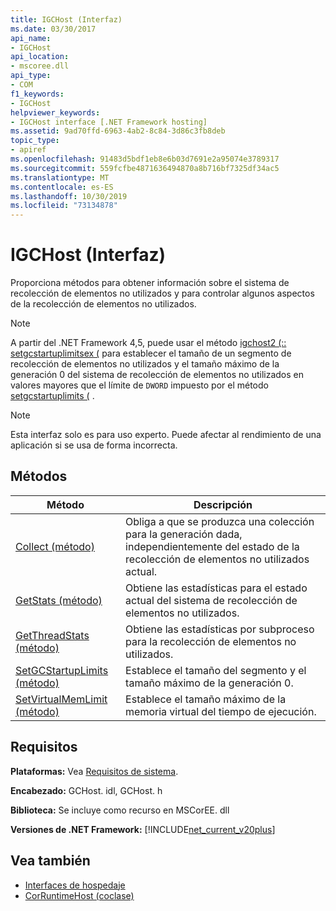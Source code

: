 ```yaml
---
title: IGCHost (Interfaz)
ms.date: 03/30/2017
api_name:
- IGCHost
api_location:
- mscoree.dll
api_type:
- COM
f1_keywords:
- IGCHost
helpviewer_keywords:
- IGCHost interface [.NET Framework hosting]
ms.assetid: 9ad70ffd-6963-4ab2-8c84-3d86c3fb8deb
topic_type:
- apiref
ms.openlocfilehash: 91483d5bdf1eb8e6b03d7691e2a95074e3789317
ms.sourcegitcommit: 559fcfbe4871636494870a8b716bf7325df34ac5
ms.translationtype: MT
ms.contentlocale: es-ES
ms.lasthandoff: 10/30/2019
ms.locfileid: "73134878"
---
```

# <a name="igchost-interface"></a>IGCHost (Interfaz)
Proporciona métodos para obtener información sobre el sistema de recolección de elementos no utilizados y para controlar algunos aspectos de la recolección de elementos no utilizados.  
  
> [!NOTE]
> A partir del .NET Framework 4,5, puede usar el método [igchost2 (:: setgcstartuplimitsex (](../../../../docs/framework/unmanaged-api/hosting/igchost2-setgcstartuplimitsex-method.md) para establecer el tamaño de un segmento de recolección de elementos no utilizados y el tamaño máximo de la generación 0 del sistema de recolección de elementos no utilizados en valores mayores que el límite de `DWORD` impuesto por el método [setgcstartuplimits (](../../../../docs/framework/unmanaged-api/hosting/igchost-setgcstartuplimits-method.md) .  
  
> [!NOTE]
> Esta interfaz solo es para uso experto. Puede afectar al rendimiento de una aplicación si se usa de forma incorrecta.  
  
## <a name="methods"></a>Métodos  
  
|Método|Descripción|  
|------------|-----------------|  
|[Collect (método)](../../../../docs/framework/unmanaged-api/hosting/igchost-collect-method.md)|Obliga a que se produzca una colección para la generación dada, independientemente del estado de la recolección de elementos no utilizados actual.|  
|[GetStats (método)](../../../../docs/framework/unmanaged-api/hosting/igchost-getstats-method.md)|Obtiene las estadísticas para el estado actual del sistema de recolección de elementos no utilizados.|  
|[GetThreadStats (método)](../../../../docs/framework/unmanaged-api/hosting/igchost-getthreadstats-method.md)|Obtiene las estadísticas por subproceso para la recolección de elementos no utilizados.|  
|[SetGCStartupLimits (método)](../../../../docs/framework/unmanaged-api/hosting/igchost-setgcstartuplimits-method.md)|Establece el tamaño del segmento y el tamaño máximo de la generación 0.|  
|[SetVirtualMemLimit (método)](../../../../docs/framework/unmanaged-api/hosting/igchost-setvirtualmemlimit-method.md)|Establece el tamaño máximo de la memoria virtual del tiempo de ejecución.|  
  
## <a name="requirements"></a>Requisitos  
 **Plataformas:** Vea [Requisitos de sistema](../../../../docs/framework/get-started/system-requirements.md).  
  
 **Encabezado:** GCHost. idl, GCHost. h  
  
 **Biblioteca:** Se incluye como recurso en MSCorEE. dll  
  
 **Versiones de .NET Framework:** [!INCLUDE[net_current_v20plus](../../../../includes/net-current-v20plus-md.md)]  
  
## <a name="see-also"></a>Vea también

- [Interfaces de hospedaje](../../../../docs/framework/unmanaged-api/hosting/hosting-interfaces.md)
- [CorRuntimeHost (coclase)](../../../../docs/framework/unmanaged-api/hosting/corruntimehost-coclass.md)
